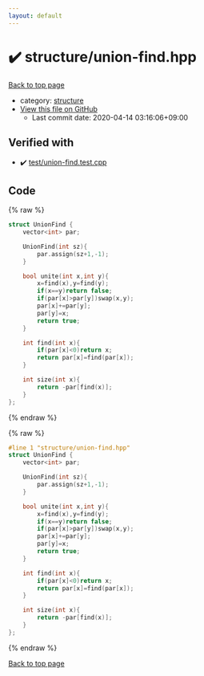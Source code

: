 ```yaml
---
layout: default
---
```


<!-- mathjax config similar to math.stackexchange -->
<script type="text/javascript" async
  src="https://cdnjs.cloudflare.com/ajax/libs/mathjax/2.7.5/MathJax.js?config=TeX-MML-AM_CHTML">
</script>
<script type="text/x-mathjax-config">
  MathJax.Hub.Config({
    TeX: { equationNumbers: { autoNumber: "AMS" }},
    tex2jax: {
      inlineMath: [ ['$','$'] ],
      processEscapes: true
    },
    "HTML-CSS": { matchFontHeight: false },
    displayAlign: "left",
    displayIndent: "2em"
  });
</script>

<script type="text/javascript" src="https://cdnjs.cloudflare.com/ajax/libs/jquery/3.4.1/jquery.min.js"></script>
<script src="https://cdn.jsdelivr.net/npm/jquery-balloon-js@1.1.2/jquery.balloon.min.js" integrity="sha256-ZEYs9VrgAeNuPvs15E39OsyOJaIkXEEt10fzxJ20+2I=" crossorigin="anonymous"></script>
<script type="text/javascript" src="../../assets/js/copy-button.js"></script>
<link rel="stylesheet" href="../../assets/css/copy-button.css" />


# :heavy_check_mark: structure/union-find.hpp

<a href="../../index.html">Back to top page</a>

* category: <a href="../../index.html#07414f4e15ca943e6cde032dec85d92f">structure</a>
* <a href="{{ site.github.repository_url }}/blob/master/structure/union-find.hpp">View this file on GitHub</a>
    - Last commit date: 2020-04-14 03:16:06+09:00




## Verified with

* :heavy_check_mark: <a href="../../verify/test/union-find.test.cpp.html">test/union-find.test.cpp</a>


## Code

<a id="unbundled"></a>
{% raw %}
```cpp
struct UnionFind {
    vector<int> par;

    UnionFind(int sz){
        par.assign(sz+1,-1);
    }

    bool unite(int x,int y){
        x=find(x),y=find(y);
        if(x==y)return false;
        if(par[x]>par[y])swap(x,y);
        par[x]+=par[y];
        par[y]=x;
        return true;
    }

    int find(int x){
        if(par[x]<0)return x;
        return par[x]=find(par[x]);
    }

    int size(int x){
        return -par[find(x)];
    }
};

```
{% endraw %}

<a id="bundled"></a>
{% raw %}
```cpp
#line 1 "structure/union-find.hpp"
struct UnionFind {
    vector<int> par;

    UnionFind(int sz){
        par.assign(sz+1,-1);
    }

    bool unite(int x,int y){
        x=find(x),y=find(y);
        if(x==y)return false;
        if(par[x]>par[y])swap(x,y);
        par[x]+=par[y];
        par[y]=x;
        return true;
    }

    int find(int x){
        if(par[x]<0)return x;
        return par[x]=find(par[x]);
    }

    int size(int x){
        return -par[find(x)];
    }
};

```
{% endraw %}

<a href="../../index.html">Back to top page</a>

